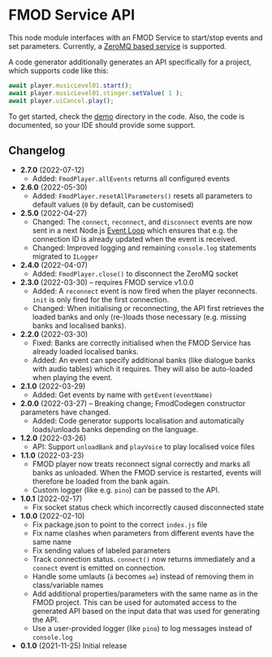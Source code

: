 # FMOD Service API

This node module interfaces with an FMOD Service to start/stop events and set parameters. Currently,
a [ZeroMQ based service][service] is supported.

A code generator additionally generates an API specifically for a project, which supports code like this:

```ts
await player.musicLevel01.start();
await player.musicLevel01.stinger.setValue( 1 );
await player.uiCancel.play();
```

To get started, check the [demo][demos] directory in the code. Also, the code is documented,
so your IDE should provide some support.

[service]: https://github.com/Granjow/fmod-service
[demos]: https://github.com/Granjow/fmod-service-api/tree/master/src/demo

## Changelog

* **2.7.0** (2022-07-12)
  * Added: `FmodPlayer.allEvents` returns all configured events
* **2.6.0** (2022-05-30)
  * Added: `FmodPlayer.resetAllParameters()` resets all parameters to default values
    (`0` by default, can be customised)
* **2.5.0** (2022-04-27)
  * Changed: The `connect`, `reconnect`, and `disconnect` events are now sent in a next
    Node.js [Event Loop](https://nodejs.dev/learn/the-nodejs-event-loop)
    which ensures that e.g. the connection ID is already updated when the event is received.
  * Changed: Improved logging and remaining `console.log` statements migrated to `ILogger`
* **2.4.0** (2022-04-07)
  * Added: `FmodPlayer.close()` to disconnect the ZeroMQ socket
* **2.3.0** (2022-03-30) – requires FMOD service v1.0.0
  * Added: A `reconnect` event is now fired when the player reconnects. `init` is only fired for the first connection.
  * Changed: When initialising or reconnecting, the API first retrieves the loaded banks and only (re-)loads
    those necessary (e.g. missing banks and localised banks).
* **2.2.0** (2022-03-30)
  * Fixed: Banks are correctly initialised when the FMOD Service has already loaded localised banks.
  * Added: An event can specify additional banks (like dialogue banks with audio tables) which it requires.
    They will also be auto-loaded when playing the event.
* **2.1.0** (2022-03-29)
  * Added: Get events by name with `getEvent(eventName)`
* **2.0.0** (2022-03-27) – Breaking change; FmodCodegen constructor parameters have changed.
  * Added: Code generator supports localisation and automatically loads/unloads banks depending on the language.
* **1.2.0** (2022-03-26)
  * API: Support `unloadBank` and `playVoice` to play localised voice files
* **1.1.0** (2022-03-23)
  * FMOD player now treats reconnect signal correctly and marks all banks as unloaded.
    When the FMOD service is restarted, events will therefore be loaded from the bank again.
  * Custom logger (like e.g. `pino`) can be passed to the API.
* **1.0.1** (2022-02-17)
  * Fix socket status check which incorrectly caused disconnected state
* **1.0.0** (2022-02-10)
  * Fix package.json to point to the correct `index.js` file
  * Fix name clashes when parameters from different events have the same name
  * Fix sending values of labeled parameters
  * Track connection status. `connect()` now returns immediately and a `connect` event is emitted on connection.
  * Handle some umlauts (`ä` becomes `ae`) instead of removing them in class/variable names
  * Add additional properties/parameters with the same name as in the FMOD project.
    This can be used for automated access to the generated API based on the input data that was used
    for generating the API.
  * Use a user-provided logger (like `pino`) to log messages instead of `console.log`
* **0.1.0** (2021-11-25) Initial release

